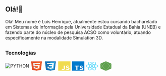 ## Olá!👋

<p>Olá! Meu nome é Luís Henrique, atualmente estou cursando bacharelado em Sistemas de Informação pela Universidade Estadual da Bahia (UNEB) e fazendo parte do núcleo de pesquisa ACSO como voluntário, atuando especificamente na modalidade Simulation 3D.</p>

##
<h3>Tecnologias</h3>
<div>
  <img align="center" alt="PYTHON" height="30" width="40" src="https://cdn.jsdelivr.net/gh/devicons/devicon/icons/python/python-original.svg">
  
  <img align="center" alt="HTML" height="30" width="40" src="https://raw.githubusercontent.com/devicons/devicon/master/icons/html5/html5-original.svg">

  <img align="center" alt="CSS" height="30" width="40" src="https://raw.githubusercontent.com/devicons/devicon/master/icons/css3/css3-original.svg">

  <img align="center" alt="JavaScript" height="30" width="40" src="https://raw.githubusercontent.com/devicons/devicon/master/icons/javascript/javascript-plain.svg">

  <img align="center" alt="TypeScript" height="30" width="40" src="https://raw.githubusercontent.com/devicons/devicon/master/icons/typescript/typescript-original.svg">

  <img align="center" alt="React" height="30" width="40" src="https://raw.githubusercontent.com/devicons/devicon/master/icons/react/react-original.svg">
  
   <img align="center" alt="NodeJs" height="30" width="40" src="https://raw.githubusercontent.com/devicons/devicon/master/icons/nodejs/nodejs-plain.svg">
</div>
